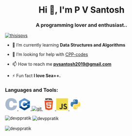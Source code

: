 <h1 align="center">Hi 👋, I'm P V Santosh</h1>
<h3 align="center">A programming lover and enthusiast..</h3>

<p align="left"> <a href="https://twitter.com/thisispvs" target="blank"><img src="https://img.shields.io/twitter/follow/thisispvs?logo=twitter&style=for-the-badge" alt="thisispvs" /></a> </p>

- 🌱 I’m currently learning **Data Structures and Algorithms**

- 🤝 I’m looking for help with [CPP-codes](https://github.com/Santosh1901/CPP-codes)

- 📫 How to reach me **pvsantosh2019@gmail.com**

- ⚡ Fun fact **I love Sea++.**


<h3 align="left">Languages and Tools:</h3>
<p align="left"> <a href="https://www.cprogramming.com/" target="_blank"> <img src="https://raw.githubusercontent.com/devicons/devicon/master/icons/c/c-original.svg" alt="c" width="40" height="40"/> </a> <a href="https://www.w3schools.com/cpp/" target="_blank"> <img src="https://raw.githubusercontent.com/devicons/devicon/master/icons/cplusplus/cplusplus-original.svg" alt="cplusplus" width="40" height="40"/> </a> <a href="https://git-scm.com/" target="_blank"> <img src="https://www.vectorlogo.zone/logos/git-scm/git-scm-icon.svg" alt="git" width="40" height="40"/> </a> <a href="https://www.w3.org/html/" target="_blank"> <img src="https://raw.githubusercontent.com/devicons/devicon/master/icons/html5/html5-original-wordmark.svg" alt="html5" width="40" height="40"/> </a> <a href="https://developer.mozilla.org/en-US/docs/Web/JavaScript" target="_blank"> <img src="https://raw.githubusercontent.com/devicons/devicon/master/icons/javascript/javascript-original.svg" alt="javascript" width="40" height="40"/> </a> <a href="https://www.python.org" target="_blank"> <img src="https://raw.githubusercontent.com/devicons/devicon/master/icons/python/python-original.svg" alt="python" width="40" height="40"/> </a> </p>


<p><img align="left" src="https://github-readme-stats.vercel.app/api/top-langs?username=devppratik&show_icons=true&theme=dark&locale=en&layout=compact" alt="devppratik" /></p>

<p>&nbsp;<img align="center" src="https://github-readme-stats.vercel.app/api?username=devppratik&show_icons=true&theme=dark&locale=en" alt="devppratik" /></p>

<p><img align="center" src="https://github-readme-streak-stats.herokuapp.com/?user=devppratik&theme=dark" alt="devppratik" /></p>

